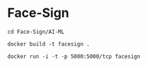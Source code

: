 # Face-Sign

```
cd Face-Sign/AI-ML

docker build -t facesign .

docker run -i -t -p 5000:5000/tcp facesign
```